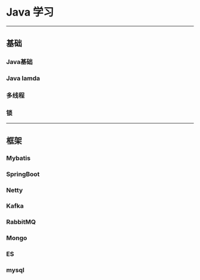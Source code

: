 # Java 学习
---
## 基础
### Java基础
### Java lamda
### 多线程
### 锁
---
## 框架

### Mybatis
### SpringBoot
### Netty
### Kafka
### RabbitMQ
### Mongo
### ES
### mysql


